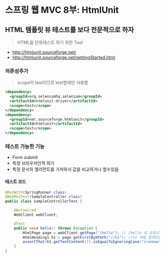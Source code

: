 # 스프링 웹 MVC 8부: HtmlUnit
## HTML 템플릿 뷰 테스트를 보다 전문적으로 하자
> HTML을 단위테스트 하기 위한 Tool  
  
- http://htmlunit.sourceforge.net/
- http://htmlunit.sourceforge.net/gettingStarted.html

### 의존성추가
> scope이 test이므로 test할때만 사용함
```xml
<dependency>
  <groupId>​org.seleniumhq.selenium​</groupId>
  <artifactId>​htmlunit-driver​</artifactId>
  <scope>​test​</scope>
</dependency>
<dependency>
  <groupId>​net.sourceforge.htmlunit​</groupId>
  <artifactId>​htmlunit​</artifactId>
  <scope>​test​</scope>
</dependency>
```

### 테스트 가능한 기능
- Form submit
- 특정 브라우저인척 하기
- 특정 문서의 엘리먼트를 가져와서 값을 비교하거나 할수있음

#### 테스트 코드
```java
@RunWith(SpringRunner.class)
@WebMvcTest(SampleController.class)
public class SampleControllerTest {

    @Autowired
    WebClient webClient;

    @Test
    public void hello() throws Exception {
        HtmlPage page = webClient.getPage("/hello"); // /hello 로 요청시
        HtmlHeading1 h1 = page.getFirstByXPath("//h1"); //h1 제일 앞에있는 것 하나만 가져옴
        assertThat(h1.getTextContent()).isEqualToIgnoringCase("ironman"); // 대소문자인것을 무시하고 문자열이 같은지 비교
    }
}
```